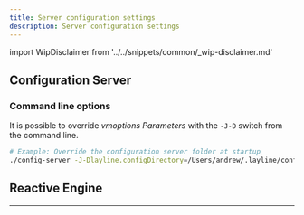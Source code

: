 ```yaml
---
title: Server configuration settings
description: Server configuration settings
---
```


import WipDisclaimer from '../../snippets/common/_wip-disclaimer.md'

## Configuration Server

### Command line options

It is possible to override _vmoptions Parameters_ with the `-J-D` switch from the command line.

```bash
# Example: Override the configuration server folder at startup
./config-server -J-Dlayline.configDirectory=/Users/andrew/.layline/config-server-alternative/
```

## Reactive Engine

---

<WipDisclaimer></WipDisclaimer>
